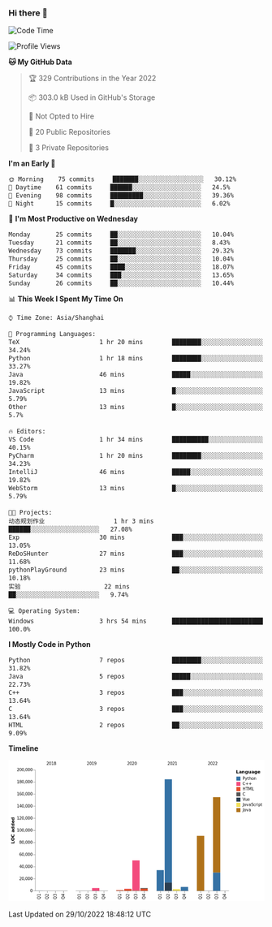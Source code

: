 ### Hi there 👋

<!--START_SECTION:waka-->
![Code Time](http://img.shields.io/badge/Code%20Time-579%20hrs%2028%20mins-blue)

![Profile Views](http://img.shields.io/badge/Profile%20Views-0-blue)

**🐱 My GitHub Data** 

> 🏆 329 Contributions in the Year 2022
 > 
> 📦 303.0 kB Used in GitHub's Storage 
 > 
> 🚫 Not Opted to Hire
 > 
> 📜 20 Public Repositories 
 > 
> 🔑 3 Private Repositories  
 > 
**I'm an Early 🐤** 

```text
🌞 Morning    75 commits     ███████░░░░░░░░░░░░░░░░░░   30.12% 
🌆 Daytime    61 commits     ██████░░░░░░░░░░░░░░░░░░░   24.5% 
🌃 Evening    98 commits     █████████░░░░░░░░░░░░░░░░   39.36% 
🌙 Night      15 commits     █░░░░░░░░░░░░░░░░░░░░░░░░   6.02%

```
📅 **I'm Most Productive on Wednesday** 

```text
Monday       25 commits     ██░░░░░░░░░░░░░░░░░░░░░░░   10.04% 
Tuesday      21 commits     ██░░░░░░░░░░░░░░░░░░░░░░░   8.43% 
Wednesday    73 commits     ███████░░░░░░░░░░░░░░░░░░   29.32% 
Thursday     25 commits     ██░░░░░░░░░░░░░░░░░░░░░░░   10.04% 
Friday       45 commits     ████░░░░░░░░░░░░░░░░░░░░░   18.07% 
Saturday     34 commits     ███░░░░░░░░░░░░░░░░░░░░░░   13.65% 
Sunday       26 commits     ██░░░░░░░░░░░░░░░░░░░░░░░   10.44%

```


📊 **This Week I Spent My Time On** 

```text
⌚︎ Time Zone: Asia/Shanghai

💬 Programming Languages: 
TeX                      1 hr 20 mins        ████████░░░░░░░░░░░░░░░░░   34.24% 
Python                   1 hr 18 mins        ████████░░░░░░░░░░░░░░░░░   33.27% 
Java                     46 mins             █████░░░░░░░░░░░░░░░░░░░░   19.82% 
JavaScript               13 mins             █░░░░░░░░░░░░░░░░░░░░░░░░   5.79% 
Other                    13 mins             █░░░░░░░░░░░░░░░░░░░░░░░░   5.7%

🔥 Editors: 
VS Code                  1 hr 34 mins        ██████████░░░░░░░░░░░░░░░   40.15% 
PyCharm                  1 hr 20 mins        ████████░░░░░░░░░░░░░░░░░   34.23% 
IntelliJ                 46 mins             █████░░░░░░░░░░░░░░░░░░░░   19.82% 
WebStorm                 13 mins             █░░░░░░░░░░░░░░░░░░░░░░░░   5.79%

🐱‍💻 Projects: 
动态规划作业                   1 hr 3 mins         ██████░░░░░░░░░░░░░░░░░░░   27.08% 
Exp                      30 mins             ███░░░░░░░░░░░░░░░░░░░░░░   13.05% 
ReDoSHunter              27 mins             ███░░░░░░░░░░░░░░░░░░░░░░   11.68% 
pythonPlayGround         23 mins             ██░░░░░░░░░░░░░░░░░░░░░░░   10.18% 
实验                       22 mins             ██░░░░░░░░░░░░░░░░░░░░░░░   9.74%

💻 Operating System: 
Windows                  3 hrs 54 mins       █████████████████████████   100.0%

```

**I Mostly Code in Python** 

```text
Python                   7 repos             ████████░░░░░░░░░░░░░░░░░   31.82% 
Java                     5 repos             █████░░░░░░░░░░░░░░░░░░░░   22.73% 
C++                      3 repos             ███░░░░░░░░░░░░░░░░░░░░░░   13.64% 
C                        3 repos             ███░░░░░░░░░░░░░░░░░░░░░░   13.64% 
HTML                     2 repos             ██░░░░░░░░░░░░░░░░░░░░░░░   9.09%

```


**Timeline**

![Chart not found](https://raw.githubusercontent.com/SuperMaxine/SuperMaxine/main/charts/bar_graph.png) 


 Last Updated on 29/10/2022 18:48:12 UTC
<!--END_SECTION:waka-->

<!--
**SuperMaxine/SuperMaxine** is a ✨ _special_ ✨ repository because its `README.md` (this file) appears on your GitHub profile.

Here are some ideas to get you started:

- 🔭 I’m currently working on ...
- 🌱 I’m currently learning ...
- 👯 I’m looking to collaborate on ...
- 🤔 I’m looking for help with ...
- 💬 Ask me about ...
- 📫 How to reach me: ...
- 😄 Pronouns: ...
- ⚡ Fun fact: ...
-->


